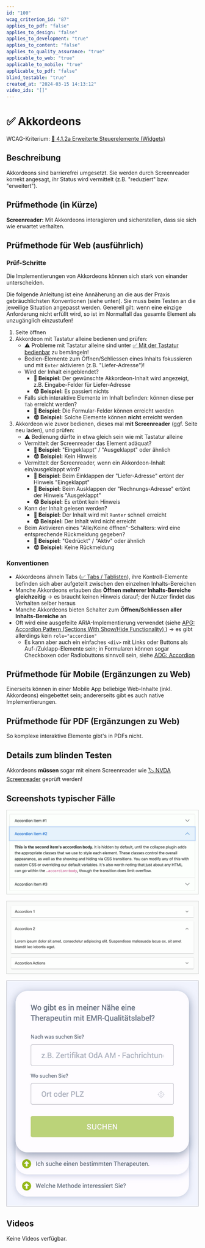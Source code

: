 ```yaml
---
id: "100"
wcag_criterion_id: "87"
applies_to_pdf: "false"
applies_to_design: "false"
applies_to_development: "true"
applies_to_content: "false"
applies_to_quality_assurance: "true"
applicable_to_web: "true"
applicable_to_mobile: "true"
applicable_to_pdf: "false"
blind_testable: "true"
created_at: "2024-03-15 14:13:12"
video_ids: "[]"
---
```


# ✅ Akkordeons

WCAG-Kriterium: [📜 4.1.2a Erweiterte Steuerelemente (Widgets)](..)

## Beschreibung

Akkordeons sind barrierefrei umgesetzt. Sie werden durch Screenreader korrekt angesagt, ihr Status wird vermittelt (z.B. "reduziert" bzw. "erweitert").

## Prüfmethode (in Kürze)

**Screenreader:** Mit Akkordeons interagieren und sicherstellen, dass sie sich wie erwartet verhalten.

## Prüfmethode für Web (ausführlich)

### Prüf-Schritte

Die Implementierungen von Akkordeons können sich stark von einander unterscheiden.

Die folgende Anleitung ist eine Annäherung an die aus der Praxis gebräuchlichsten Konventionen (siehe unten). Sie muss beim Testen an die jeweilige Situation angepasst werden. Generell gilt: wenn eine einzige Anforderung nicht erfüllt wird, so ist im Normalfall das gesamte Element als unzugänglich einzustufen!

1. Seite öffnen
1. Akkordeon mit Tastatur alleine bedienen und prüfen:
    - ⚠️ Probleme mit Tastatur alleine sind unter [✅ Mit der Tastatur bedienbar](/de/wcag/2.1.1-tastatur/mit-der-tastatur-bedienbar) zu bemängeln!
    - Bedien-Elemente zum Öffnen/Schliessen eines Inhalts fokussieren und mit `Enter` aktivieren (z.B. "Liefer-Adresse")!
    - Wird der Inhalt eingeblendet?
        - **🙂 Beispiel:** Der gewünschte Akkordeon-Inhalt wird angezeigt, z.B. Eingabe-Felder für Liefer-Adresse
        - **😡 Beispiel:** Es passiert nichts
    - Falls sich interaktive Elemente im Inhalt befinden: können diese per `Tab` erreicht werden?
        - **🙂 Beispiel:** Die Formular-Felder können erreicht werden
        - **😡 Beispiel:** Solche Elemente können **nicht** erreicht werden
1. Akkordeon wie zuvor bedienen, dieses mal **mit Screenreader** (ggf. Seite neu laden), und prüfen:
    - ⚠️ Bedienung dürfte in etwa gleich sein wie mit Tastatur alleine
    - Vermittelt der Screenreader das Element adäquat?
        - **🙂 Beispiel:** "Eingeklappt" / "Ausgeklappt" oder ähnlich
        - **😡 Beispiel:** Kein Hinweis
    - Vermittelt der Screenreader, wenn ein Akkordeon-Inhalt ein/ausgeklappt wird?
        - **🙂 Beispiel:** Beim Einklappen der "Liefer-Adresse" ertönt der Hinweis "Eingeklappt"
        - **🙂 Beispiel:** Beim Ausklappen der "Rechnungs-Adresse" ertönt der Hinweis "Ausgeklappt"
        - **😡 Beispiel:** Es ertönt kein Hinweis
    - Kann der Inhalt gelesen werden?
        - **🙂 Beispiel:** Der Inhalt wird mit `Runter` schnell erreicht
        - **😡 Beispiel:** Der Inhalt wird nicht erreicht
    - Beim Aktivieren eines "Alle/Keine öffnen"-Schalters: wird eine entsprechende Rückmeldung gegeben?
        - **🙂 Beispiel:** "Gedrückt" / "Aktiv" oder ähnlich
        - **😡 Beispiel:** Keine Rückmeldung

### Konventionen

- Akkordeons ähneln Tabs ([✅ Tabs / Tablisten](/de/wcag/4.1.2a-erweiterte-steuerelemente-widgets/tabs-tablisten)), ihre Kontroll-Elemente befinden sich aber aufgeteilt zwischen den einzelnen Inhalts-Bereichen
- Manche Akkordeons erlauben das **Öffnen mehrerer Inhalts-Bereiche gleichzeitig** → es braucht keinen Hinweis darauf; der Nutzer findet das Verhalten selber heraus
- Manche Akkordeons bieten Schalter zum **Öffnen/Schliessen aller Inhalts-Bereiche** an
- Oft wird eine ausgefeilte ARIA-Implementierung verwendet (siehe [APG: Accordion Pattern (Sections With Show/Hide Functionality)
](https://www.w3.org/WAI/ARIA/apg/patterns/accordion/)) → es gibt allerdings kein `role="accordion"`
    - Es kann aber auch ein einfaches `<div>` mit Links oder Buttons als Auf-/Zuklapp-Elemente sein; in Formularen können sogar Checkboxen oder Radiobuttons sinnvoll sein, siehe [ADG: Accordion](https://www.accessibility-developer-guide.com/examples/widgets/accordions/)

## Prüfmethode für Mobile (Ergänzungen zu Web)

Einerseits können in einer Mobile App beliebige Web-Inhalte (inkl. Akkordeons) eingebettet sein; andererseits gibt es auch native Implementierungen.

## Prüfmethode für PDF (Ergänzungen zu Web)

So komplexe interaktive Elemente gibt's in PDFs nicht.

## Details zum blinden Testen

Akkordeons **müssen** sogar mit einem Screenreader wie [🏷️ NVDA Screenreader](/de/tags/nvda-screenreader) geprüft werden!

## Screenshots typischer Fälle

![Bootstrap Akkordeon](images/bootstrap-akkordeon.png)

![React Material Accordion](images/react-material-accordion.png)

![EGK Akkordeon](images/egk-akkordeon.png)

## Videos

Keine Videos verfügbar.
